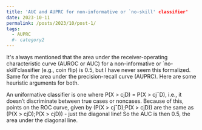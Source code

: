 ```yaml
---
title: 'AUC and AUPRC for non-informative or `no-skill' classifier'
date: 2023-10-11
permalink: /posts/2023/10/post-1/
tags:
  - AUPRC
  #- category2
---
```


It's always mentioned that the area under the receiver-operating characteristic curve (AUROC or AUC) for a non-informative or `no-skill'classifier (e.g., coin flip) is 0.5, but I have never seem this formalized. Same for the area under the precision-recall curve (AUPRC). Here are some heuristic arguments for both.


An uniformative classifier is one where P(X > cjD) = P(X > cj¯D), i.e., it doesn’t discriminate between true cases
or noncases. Because of this, points on the ROC curve, given by (P(X > cj¯D);P(X > cjD)) are the same as
(P(X > cjD);P(X > cjD)) - just the diagonal line! So the AUC is then 0.5, the area under the diagonal line.
